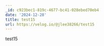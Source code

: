 ```yaml
---
_id: c923bec1-819c-4677-bc41-028ebed70eb4
date: '2024-12-28'
title: test15
url: https://velog.io/@jlee38266/test15
---
```


test15